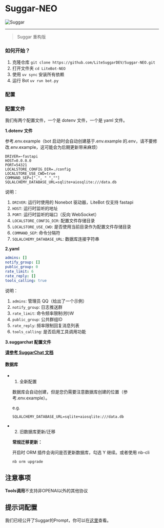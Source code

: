 # Suggar-NEO

![Suggar](/Suggar.png)

---

> Suggar 重构版

### 如何开始？

1. 克隆仓库 `git clone https://github.com/LiteSuggarDEV/Suggar-NEO.git`
2. 打开文件夹 `cd LiteBot-NEO`
3. 使用 `uv sync` 安装所有依赖
4. 运行 Bot `uv run bot.py`

### 配置

### 配置文件

我们有两个配置文件，一个是 dotenv 文件，一个是 yaml 文件。

**1.dotenv 文件**

参考.env.example（bot 启动时会自动创建基于.env.example 的.env，请不要修改.env.example，这可能会为后期更新带来麻烦）

```dotenv
DRIVER=~fastapi
HOST=0.0.0.0
PORT=54321
LOCALSTORE_CONFIG_DIR=./config
LOCALSTORE_USE_CWD=true
COMMAND_SEP=[".", " ",""]
SQLALCHEMY_DATABASE_URL=sqlite+aiosqlite:///data.db
```

说明：

1. `DRIVER`: 运行时使用的 Nonebot 驱动器，LiteBot 仅支持 fastapi
2. `HOST`: 运行时监听的地址
3. `PORT`: 运行时监听的端口（反向 WebSocket）
4. `LOCALSTORE_CONFIG_DIR`: 配置文件存储目录
5. `LOCALSTORE_USE_CWD`: 是否使用当前目录作为配置文件存储目录
6. `COMMAND_SEP`: 命令分隔符
7. `SQLALCHEMY_DATABASE_URL`: 数据库连接字符串

**2.yaml**

```yml
admins: []
notify_group: []
public_group: 0
rate_limit: 6
rate_reply: []
tools_calling: true

```

说明：

1. `admins`: 管理员 QQ（给出了一个示例）
2. `notify_group`: 日志推送群
3. `rate_limit`: 命令频率限制(秒)W
7. `public_group`: 公共群组ID
8. `rate_reply`: 频率限制回复消息列表
9. `tools_calling`: 是否启用工具调用功能

**3.suggarchat 配置文件**

**[请参考 SuggarChat 文档](https://github.com/LiteSuggarDEV/nonebot_plugin_suggarchat/wiki)**

#### 数据库

- 1. 全新配置

  数据库会自动创建，但是您仍需要注意数据库创建的位置（参考.env.example）。

  e.g.

  ```dotenv
  SQLALCHEMY_DATABASE_URL=sqlite+aiosqlite:///data.db
  ```

- 2. 旧数据库更新/迁移

  **常规迁移更新：**

  开启时 ORM 插件会询问是否更新数据库，勾选 Y 继续。或者使用 nb-cli

  ```shell
  nb orm upgrade
  ```

## 注意事项

**Tools调用**不支持非OPENAI以外的其他协议

## 提示词配置

我们已经公开了Suggar的Prompt，你可以在[这里](./prompt.md)查看。
